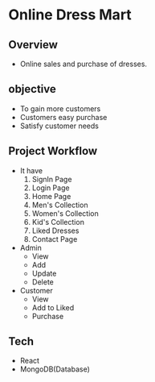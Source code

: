 # Online Dress Mart
## Overview
- Online sales and purchase of dresses.
## objective
- To gain more customers
- Customers easy purchase
- Satisfy customer needs
## Project Workflow
- It have
  1. SignIn Page
  2. Login Page
  3. Home Page
  4. Men's Collection
  5. Women's Collection
  6. Kid's Collection
  7. Liked Dresses
  8. Contact Page
- Admin
  - View
  - Add
  - Update
  - Delete
- Customer
  - View
  - Add to Liked
  - Purchase
## Tech
  - React
  - MongoDB(Database)

